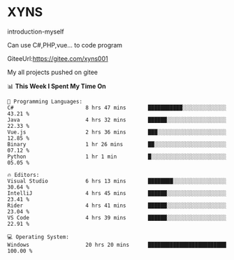 # XYNS
introduction-myself

Can use C#,PHP,vue... to code program

GiteeUrl:https://gitee.com/xyns001

My all projects pushed on gitee

<!--START_SECTION:waka-->
📊 **This Week I Spent My Time On** 

```text
💬 Programming Languages: 
C#                       8 hrs 47 mins       ███████████░░░░░░░░░░░░░░   43.21 % 
Java                     4 hrs 32 mins       ██████░░░░░░░░░░░░░░░░░░░   22.33 % 
Vue.js                   2 hrs 36 mins       ███░░░░░░░░░░░░░░░░░░░░░░   12.85 % 
Binary                   1 hr 26 mins        ██░░░░░░░░░░░░░░░░░░░░░░░   07.12 % 
Python                   1 hr 1 min          █░░░░░░░░░░░░░░░░░░░░░░░░   05.05 % 

🔥 Editors: 
Visual Studio            6 hrs 13 mins       ████████░░░░░░░░░░░░░░░░░   30.64 % 
IntelliJ                 4 hrs 45 mins       ██████░░░░░░░░░░░░░░░░░░░   23.41 % 
Rider                    4 hrs 41 mins       ██████░░░░░░░░░░░░░░░░░░░   23.04 % 
VS Code                  4 hrs 39 mins       ██████░░░░░░░░░░░░░░░░░░░   22.91 % 

💻 Operating System: 
Windows                  20 hrs 20 mins      █████████████████████████   100.00 % 
```


<!--END_SECTION:waka-->
